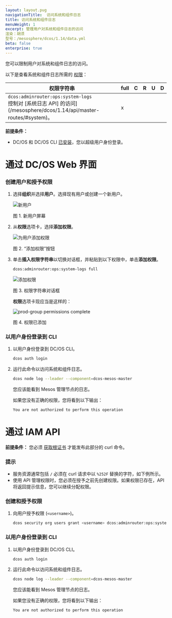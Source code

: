 ```yaml
---
layout: layout.pug
navigationTitle:  访问系统和组件日志
title: 访问系统和组件日志
menuWeight: 1
excerpt: 管理用户对系统和组件日志的访问
渲染：胡须
型号：/mesosphere/dcos/1.14/data.yml
beta: false
enterprise: true
---
```


您可以限制用户对系统和组件日志的访问。

以下是查看系统和组件日志所需的 [权限](/mesosphere/dcos/1.14/security/ent/perms-reference/)：

| 权限字符串 | full | C | R | U | D |
|----------------------------|------|---|---|---|---|
| `dcos:adminrouter:ops:system-logs` <br> 控制对 [系统日志 API] 的访问](/mesosphere/dcos/1.14/api/master-routes/#system)。                                                                                                                                                                      | x    |   |   |   |   |

**前提条件：**

- DC/OS 和 DC/OS CLI [已安装](/mesosphere/dcos/1.14/installing/)，您以超级用户身份登录。

# 通过 DC/OS Web 界面

### 创建用户和授予权限

1. 选择**组织**并选择**用户**。选择现有用户或创建一个新用户。

    ![新用户](/mesosphere/dcos/1.14/img/GUI-Organization-Users-View_w_AddUser_Tooltip-1_12.png)

    图 1. 新用户屏幕

1. 从**权限**选项卡，选择**添加权限**。

    ![为用户添加权限](/mesosphere/dcos/1.14/img/GUI-Organization-Users-User_Main_View.png)

    图 2. “添加权限”按钮

1. 单击**插入权限字符串**以切换对话框，并粘贴到以下权限中，单击**添加权限**。

    ```bash
    dcos:adminrouter:ops:system-logs full
    ```

    ![添加权限](/mesosphere/dcos/1.14/img/GUI-Organization-User-Add_Single_User_Perm_String-1_12.png)

    图 3. 权限字符串对话框

    **权限**选项卡现应当是这样的：

    ![prod-group permissions complete](/mesosphere/dcos/1.14/img/GUI-Organization-Users-User_View_w_Perm.png)

    图 4. 权限已添加

### <a name="verify-perms"></a>以用户身份登录到 CLI

1. 以用户身份登录到 DC/OS CLI。

   ```bash
   dcos auth login
   ```

1. 运行此命令以访问系统和组件日志。

   ```bash
   dcos node log --leader --component=dcos-mesos-master
   ```

   您应该能看到 Mesos 管理节点的日志。

   如果您没有正确的权限，您将看到以下输出：

   ```bash
   You are not authorized to perform this operation
   ```

# 通过 IAM API

**前提条件：**
您必须 [获取根证书](/mesosphere/dcos/1.14/security/ent/tls-ssl/get-cert/) 才能发布此部分的 curl 命令。

### 提示

- 服务资源通常包括 `/` 必须在 curl 请求中以 `%252F` 替换的字符，如下例所示。
- 使用 API 管理权限时，您必须在授予之前先创建权限。如果权限已存在，API 将返回提示信息，您可以继续分配权限。

### <a name="grant-perm"></a>创建和授予权限

1. 向用户授予权限 (`<username>`)。

   ```bash
   dcos security org users grant <username> dcos:adminrouter:ops:system-logs full --description "Grants access to system and component logs."
   ```

### <a name="verify-perms"></a>以用户身份登录到 CLI

1. 以用户身份登录到 DC/OS CLI。

   ```bash
   dcos auth login
   ```

1. 运行此命令以访问系统和组件日志。

   ```bash
   dcos node log --leader --component=dcos-mesos-master
   ```

   您应该能看到 Mesos 管理节点的日志。

   如果您没有正确的权限，您将看到以下输出：

   ```bash
   You are not authorized to perform this operation
   ```
